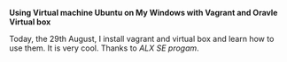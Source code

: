 **Using Virtual machine Ubuntu on My Windows with Vagrant and Oravle Virtual box**

Today, the 29th August, I install vagrant and virtual box and learn how to use them.
It is very cool. Thanks to *ALX SE progam*.